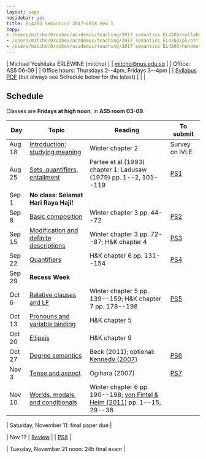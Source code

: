 ```yaml
---
layout: page
nosidebar: yes
title: EL4203 Semantics 2017–2018 Sem 1
copy:
- /Users/mitcho/Dropbox/academic/teaching/2017 semantics EL4203/syllabus/syllabus.pdf
- /Users/mitcho/Dropbox/academic/teaching/2017 semantics EL4203/ps/ps*.pdf
- /Users/mitcho/Dropbox/academic/teaching/2017 semantics EL4203/handouts/handout*.pdf
---
```


| Michael Yoshitaka ERLEWINE (mitcho) |
| <a href='mailto:mitcho@nus.edu.sg'>mitcho@nus.edu.sg</a> |
| Office: AS5 06-09 |
| Office hours: Thursdays 2--4pm, Fridays 3--4pm |
| [Syllabus PDF](syllabus.pdf) (but always see Schedule below for the latest) |
| |

## Schedule

Classes are **Fridays at high noon**, in **AS5 room 03-09**.

| Day    | Topic | Reading | To submit |
|--------|-------|---------|-----------|
| Aug 18 | [Introduction: studying meaning](handout01.pdf) | Winter chapter 2 | Survey on IVLE |
| Aug 25 | [Sets, quantifiers, entailment](handout02.pdf) | Partee et al (1993) chapter 1; Ladusaw (1979) pp. 1--2, 101--119 | [PS1](ps1.pdf) |
| Sep  1 | **No class: Selamat Hari Raya Haji!** |
| Sep  8 | [Basic composition](handout03.pdf) | Winter chapter 3 pp. 44--72 | [PS2](ps2.pdf) |
| Sep 15 | [Modification and definite descriptions](handout04.pdf) | Winter chapter 3 pp. 72--87; H&amp;K chapter 4 | [PS3](ps3.pdf) |
| Sep 22 | [Quantifiers](handout05.pdf) | H&amp;K chapter 6 pp. 131--154 | [PS4](ps4.pdf) |
| Sep 29 | **Recess Week** |
| Oct  6 | [Relative clauses and LF](handout06.pdf) | Winter chapter 5 pp. 139--159; H&amp;K chapter 7 pp. 178--198 | [PS5](ps5.pdf) |
| Oct 13 | [Pronouns and variable binding](handout07.pdf) | H&amp;K chapter 5 | |
| Oct 20 | [Ellipsis](handout08.pdf) | H&amp;K chapter 9 | |
| Oct 27 | [Degree semantics](handout09.pdf) | Beck (2011); optional: [Kennedy (2007)](http://semantics.uchicago.edu/kennedy/docs/vg-epub.pdf) | [PS6](ps6.pdf) |
| Nov  3 | [Tense and aspect](handout10.pdf) | Ogihara (2007) | [PS7](ps7.pdf) |
| Nov 10 | [Worlds, modals, and conditionals](handout11.pdf) | Winter chapter 6 pp. 190--198; [von Fintel &amp; Heim (2011)](http://web.mit.edu/fintel/fintel-heim-intensional.pdf) pp. 1--15, 29--38 | |

| Saturday, November 11: final paper due |

| Nov 17 | [Review](handout-review.pdf) | | [PS8](ps8.pdf) |

| Tuesday, November 21 noon: 24h final exam |